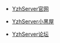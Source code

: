    <!-- _navbar.md -->

 * [YzhServer官网](https://YzhServer.cn)

 * [YzhServer小黑屋](https://ban.YzhServer.cn)

 * [YzhServer论坛](https://lt.YzhServer.cn)